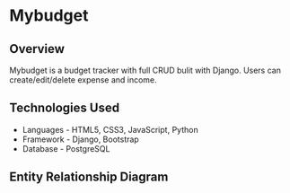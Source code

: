 # Mybudget

## Overview

Mybudget is a budget tracker with full CRUD bulit with Django. Users can create/edit/delete expense and income.


## Technologies Used
- Languages - HTML5, CSS3, JavaScript, Python
- Framework - Django, Bootstrap
- Database - PostgreSQL


## Entity Relationship Diagram





